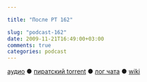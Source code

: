 ```yaml
---

title: "После РТ 162"

slug: "podcast-162"
date: 2009-11-21T16:49:00+03:00
comments: true
categories: podcast
---
```

[аудио](http://cdn.radio-t.com/rt162post.mp3) ● [пиратский torrent](http://pirates.radio-t.com/torrents/rt162post.mp3.torrent) ● [лог чата](http://chat.radio-t.com/logs/radio-t-162.html) ● [wiki](http://wiki.radio-t.com/%D0%9F%D0%BE%D1%81%D0%BB%D0%B5_%D0%A0%D0%A2_162)<audio src="http://cdn.radio-t.com/rt162post.mp3" preload="none">
